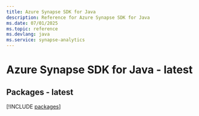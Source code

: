 ```yaml
---
title: Azure Synapse SDK for Java
description: Reference for Azure Synapse SDK for Java
ms.date: 07/01/2025
ms.topic: reference
ms.devlang: java
ms.service: synapse-analytics
---
```

# Azure Synapse SDK for Java - latest
## Packages - latest
[!INCLUDE [packages](synapse-index.md)]